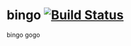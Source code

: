 # bingo [![Build Status](https://travis-ci.com/laker2000/bingo.svg?branch=main)](https://travis-ci.com/laker2000/bingo)
bingo gogo                              

